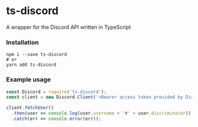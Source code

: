 # ts-discord
A wrapper for the Discord API written in TypeScript

### Installation
```
npm i --save ts-discord
# or
yarn add ts-discord
```

### Example usage
```js
const Discord = require('ts-discord');
const client = new Discord.Client('<Bearer access token provided by Discord>');

client.fetchUser()
  .then(user => console.log(user.username + '#' + user.discriminator))
  .catch(err => console.error(err));
```
